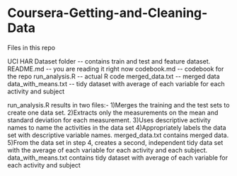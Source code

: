 Coursera-Getting-and-Cleaning-Data
===================================


Files in this repo

UCI HAR Dataset folder -- contains train and test and feature dataset.
README.md -- you are reading it right now
codebook.md -- codebook for the repo
run_analysis.R -- actual R code
merged_data.txt -- merged data
data_with_means.txt -- tidy dataset with average of each variable for each activity and subject

run_analysis.R results in two files:-
1)Merges the training and the test sets to create one data set.
2)Extracts only the measurements on the mean and standard deviation for each measurement. 
3)Uses descriptive activity names to name the activities in the data set
4)Appropriately labels the data set with descriptive variable names. 
merged_data.txt contains merged data.
5)From the data set in step 4, creates a second, independent tidy data set with the average of each variable for each activity and each subject.
data_with_means.txt contains tidy dataset with average of each variable for each activity and subject

